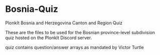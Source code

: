 # Bosnia-Quiz
PlonkIt Bosnia and Herzegovina Canton and Region Quiz

These are the files to be used for the Bosnian province-level subdivision quiz hosted on the PlonkIt Discord server.

quiz contains question/answer arrays as mandated by Victor Turtle
